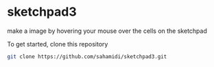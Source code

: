 # sketchpad3
make a image by hovering your mouse over the cells on the sketchpad

To get started, clone this repository
```bash
git clone https://github.com/sahamidi/sketchpad3.git
```
